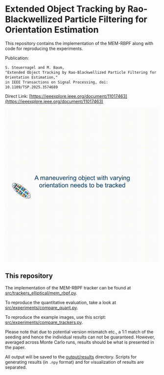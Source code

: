 # Extended Object Tracking by Rao-Blackwellized Particle Filtering for Orientation Estimation

This repository contains the implementation of the MEM-RBPF along with code for reproducing the experiments.

Publication:

```
S. Steuernagel and M. Baum, 
"Extended Object Tracking by Rao-Blackwellized Particle Filtering for Orientation Estimation," 
in IEEE Transactions on Signal Processing, doi: 10.1109/TSP.2025.3574689
```

Direct Link: [https://ieeexplore.ieee.org/document/11017463](https://ieeexplore.ieee.org/document/11017463)

![Summary Video](data/RBPF_promo.gif)

## This repository

The implementation of the MEM-RBPF tracker can be found
at [src/trackers_elliptical/mem_rbpf.py](src/trackers_elliptical/mem_rbpf.py).

To reproduce the quantitative evaluation, take a look
at [src/experiments/compare_quant.py](src/experiments/compare_quant.py).

To reproduce the example images, use this
script: [src/experiments/compare_trackers.py](src/experiments/compare_trackers.py).

Please note that due to potential version mismatch etc., a 1:1 match of the seeding and hence the individual results can
not be guaranteed. However, averaged across Monte Carlo runs, results should be what is presented in the paper.

All output will be saved to the [output/results](output/results) directory. Scripts for generating results (in `.npy`
format) and for visualization of results are separated.